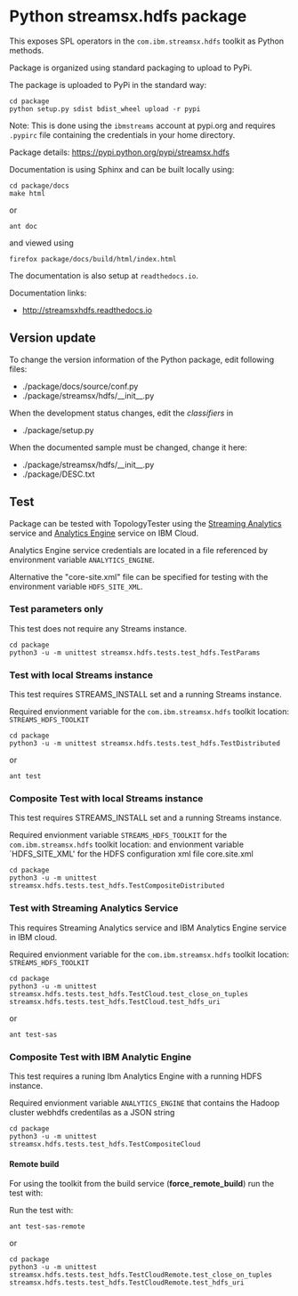 # Python streamsx.hdfs package

This exposes SPL operators in the `com.ibm.streamsx.hdfs` toolkit as Python methods.

Package is organized using standard packaging to upload to PyPi.

The package is uploaded to PyPi in the standard way:
```
cd package
python setup.py sdist bdist_wheel upload -r pypi
```
Note: This is done using the `ibmstreams` account at pypi.org and requires `.pypirc` file containing the credentials in your home directory.

Package details: https://pypi.python.org/pypi/streamsx.hdfs

Documentation is using Sphinx and can be built locally using:
```
cd package/docs
make html
```

or

    ant doc

and viewed using
```
firefox package/docs/build/html/index.html
```

The documentation is also setup at `readthedocs.io`.

Documentation links:
* http://streamsxhdfs.readthedocs.io

## Version update

To change the version information of the Python package, edit following files:

- ./package/docs/source/conf.py
- ./package/streamsx/hdfs/\_\_init\_\_.py

When the development status changes, edit the *classifiers* in

- ./package/setup.py

When the documented sample must be changed, change it here:

- ./package/streamsx/hdfs/\_\_init\_\_.py
- ./package/DESC.txt

## Test

Package can be tested with TopologyTester using the [Streaming Analytics](https://www.ibm.com/cloud/streaming-analytics) service and [Analytics Engine](https://www.ibm.com/cloud/analytics-engine) service on IBM Cloud.

Analytics Engine service credentials are located in a file referenced by environment variable `ANALYTICS_ENGINE`.

Alternative the "core-site.xml" file can be specified for testing with the environment variable `HDFS_SITE_XML`.


### Test parameters only

This test does not require any Streams instance.

```
cd package
python3 -u -m unittest streamsx.hdfs.tests.test_hdfs.TestParams

```

### Test with local Streams instance

This test requires STREAMS_INSTALL set and a running Streams instance.

Required envionment variable for the `com.ibm.streamsx.hdfs` toolkit location: `STREAMS_HDFS_TOOLKIT`

```
cd package
python3 -u -m unittest streamsx.hdfs.tests.test_hdfs.TestDistributed
```

or

    ant test


### Composite Test with local Streams instance 

This test requires STREAMS_INSTALL set and a running Streams instance.

Required envionment variable `STREAMS_HDFS_TOOLKIT` for the `com.ibm.streamsx.hdfs` toolkit location: 
and envionment variable `HDFS_SITE_XML' for the HDFS configuration xml file core.site.xml

```
cd package
python3 -u -m unittest streamsx.hdfs.tests.test_hdfs.TestCompositeDistributed
```




### Test with Streaming Analytics Service

This requires Streaming Analytics service and IBM Analytics Engine service in IBM cloud.

Required envionment variable for the `com.ibm.streamsx.hdfs` toolkit  location: `STREAMS_HDFS_TOOLKIT`

```
cd package
python3 -u -m unittest streamsx.hdfs.tests.test_hdfs.TestCloud.test_close_on_tuples streamsx.hdfs.tests.test_hdfs.TestCloud.test_hdfs_uri
```

or

    ant test-sas


### Composite Test with IBM Analytic Engine

This test requires a runing Ibm Analytics Engine with a running HDFS instance.

Required envionment variable `ANALYTICS_ENGINE` that contains the Hadoop cluster webhdfs credentilas as a JSON string 

```
cd package
python3 -u -m unittest streamsx.hdfs.tests.test_hdfs.TestCompositeCloud
```


#### Remote build

For using the toolkit from the build service (**force_remote_build**) run the test with:

Run the test with:

    ant test-sas-remote

or

```
cd package
python3 -u -m unittest streamsx.hdfs.tests.test_hdfs.TestCloudRemote.test_close_on_tuples streamsx.hdfs.tests.test_hdfs.TestCloudRemote.test_hdfs_uri
```


